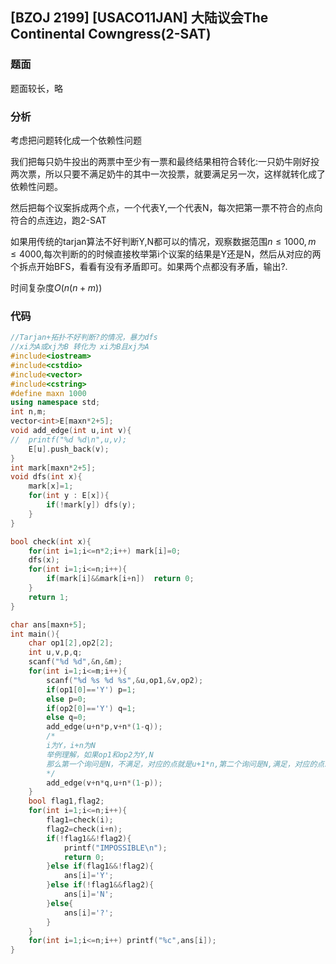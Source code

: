 ## [BZOJ 2199] [USACO11JAN] 大陆议会The Continental Cowngress(2-SAT)

### 题面

题面较长，略

### 分析

考虑把问题转化成一个依赖性问题

我们把每只奶牛投出的两票中至少有一票和最终结果相符合转化:一只奶牛刚好投两次票，所以只要不满足奶牛的其中一次投票，就要满足另一次，这样就转化成了依赖性问题。

然后把每个议案拆成两个点，一个代表Y,一个代表N，每次把第一票不符合的点向符合的点连边，跑2-SAT

如果用传统的tarjan算法不好判断Y,N都可以的情况，观察数据范围$n \leq 1000,m \leq 4000$,每次判断的的时候直接枚举第i个议案的结果是Y还是N，然后从对应的两个拆点开始BFS，看看有没有矛盾即可。如果两个点都没有矛盾，输出?.

时间复杂度$O(n(n+m))$

### 代码

```cpp
//Tarjan+拓扑不好判断?的情况，暴力dfs 
//xi为A或xj为B 转化为 xi为B且xj为A 
#include<iostream>
#include<cstdio>
#include<vector>
#include<cstring> 
#define maxn 1000 
using namespace std;
int n,m;
vector<int>E[maxn*2+5];
void add_edge(int u,int v){
//	printf("%d %d\n",u,v);
	E[u].push_back(v);
}
int mark[maxn*2+5];
void dfs(int x){
	mark[x]=1;
	for(int y : E[x]){
		if(!mark[y]) dfs(y);
	}
}

bool check(int x){
	for(int i=1;i<=n*2;i++) mark[i]=0;
	dfs(x);
	for(int i=1;i<=n;i++){
		if(mark[i]&&mark[i+n])  return 0;
	} 
	return 1;
} 

char ans[maxn+5];
int main(){
	char op1[2],op2[2];
	int u,v,p,q;
	scanf("%d %d",&n,&m);
	for(int i=1;i<=m;i++){
		scanf("%d %s %d %s",&u,op1,&v,op2);
		if(op1[0]=='Y') p=1;
		else p=0;
		if(op2[0]=='Y') q=1;
		else q=0;
		add_edge(u+n*p,v+n*(1-q));
        /*
        i为Y，i+n为N
        举例理解，如果op1和op2为Y,N
        那么第一个询问是N，不满足，对应的点就是u+1*n,第二个询问是N,满足，对应的点就是v+1*n
        */
		add_edge(v+n*q,u+n*(1-p));
	}
	bool flag1,flag2;
	for(int i=1;i<=n;i++){
		flag1=check(i);
		flag2=check(i+n);
		if(!flag1&&!flag2){
			printf("IMPOSSIBLE\n");
			return 0;
		}else if(flag1&&!flag2){
			ans[i]='Y';
		}else if(!flag1&&flag2){
			ans[i]='N';
		}else{
			ans[i]='?';
		} 
	}
	for(int i=1;i<=n;i++) printf("%c",ans[i]);
}


```

